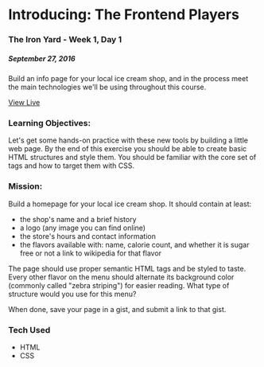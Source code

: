 # Introducing: The Frontend Players

### The Iron Yard - Week 1, Day 1
##### September 27, 2016

Build an info page for your local ice cream shop, and in the process meet the main technologies we'll be using throughout this course.

[View Live](https://kbedgood.github.io/2016_0928_Week1_Day3_kb/)

### Learning Objectives:

Let's get some hands-on practice with these new tools by building a little web page. By the end of this exercise you should be able to create basic HTML structures and style them. You should be familiar with the core set of tags and how to target them with CSS.

### Mission:

Build a homepage for your local ice cream shop. It should contain at least:

- the shop's name and a brief history
- a logo (any image you can find online)
- the store's hours and contact information
- the flavors available with:
name, calorie count, and whether it is sugar free or not
a link to wikipedia for that flavor

The page should use proper semantic HTML tags and be styled to taste. Every other flavor on the menu should alternate its background color (commonly called "zebra striping") for easier reading. What type of structure would you use for this menu?

When done, save your page in a gist, and submit a link to that gist.

### Tech Used

- HTML
- CSS


